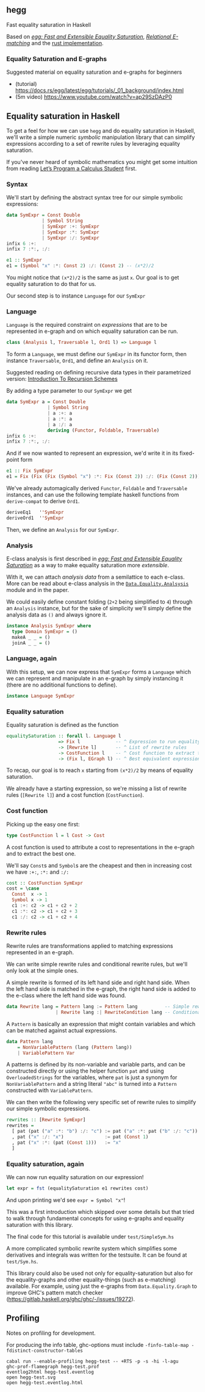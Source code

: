 ## hegg

Fast equality saturation in Haskell

Based on [*egg: Fast and Extensible Equality Saturation*](https://arxiv.org/pdf/2004.03082.pdf), [*Relational E-matching*](https://arxiv.org/pdf/2108.02290.pdf) and the [rust implementation](https://github.com/egraphs-good/egg).

### Equality Saturation and E-graphs

Suggested material on equality saturation and e-graphs for beginners
* (tutorial) https://docs.rs/egg/latest/egg/tutorials/_01_background/index.html
* (5m video) https://www.youtube.com/watch?v=ap29SzDAzP0

## Equality saturation in Haskell

To get a feel for how we can use `hegg` and do equality saturation in Haskell,
we'll write a simple numeric *symbolic* manipulation library that can simplify expressions
according to a set of rewrite rules by leveraging equality saturation.

If you've never heard of symbolic mathematics you might get some intuition from
reading [Let’s Program a Calculus
Student](https://iagoleal.com/posts/calculus-symbolic/) first.

### Syntax

We'll start by defining the abstract syntax tree for our simple symbolic expressions:
```hs
data SymExpr = Const Double
             | Symbol String
             | SymExpr :+: SymExpr
             | SymExpr :*: SymExpr
             | SymExpr :/: SymExpr
infix 6 :+:
infix 7 :*:, :/:

e1 :: SymExpr
e1 = (Symbol "x" :*: Const 2) :/: (Const 2) -- (x*2)/2
```

You might notice that `(x*2)/2` is the same as just `x`. Our goal is to get
equality saturation to do that for us.

Our second step is to instance `Language` for our `SymExpr`

### Language

`Language` is the required constraint on *expressions* that are to be
represented in e-graph and on which equality saturation can be run.

```hs
class (Analysis l, Traversable l, Ord1 l) => Language l
```

To form a `Language`, we must define our `SymExpr` in its functor form, then
instance `Traversable`, `Ord1`, and define an `Analysis` on it.

Suggested reading on defining recursive data types in their parametrized
version: [Introduction To Recursion
Schemes](https://blog.sumtypeofway.com/posts/introduction-to-recursion-schemes.html)

By adding a type parameter to our `SymExpr` we get
```hs
data SymExpr a = Const Double
               | Symbol String
               | a :+: a
               | a :*: a
               | a :/: a
               deriving (Functor, Foldable, Traversable)
infix 6 :+:
infix 7 :*:, :/:
```

And if we now wanted to represent an expression, we'd write it in its
fixed-point form
```hs
e1 :: Fix SymExpr
e1 = Fix (Fix (Fix (Symbol "x") :*: Fix (Const 2)) :/: (Fix (Const 2))) -- (x*2)/2
```

We've already automagically derived `Functor`, `Foldable` and `Traversable`
instances, and can use the following template haskell functions from `derive-compat` to derive `Ord1`.
```hs
deriveEq1   ''SymExpr
deriveOrd1  ''SymExpr
```

Then, we define an `Analysis` for our `SymExpr`.

### Analysis

E-class analysis is first described in [*egg: Fast and Extensible Equality
Saturation*](https://arxiv.org/pdf/2004.03082.pdf) as a way to make equality
saturation more *extensible*.

With it, we can attach *analysis data* from a semilattice to each e-class. More
can be read about e-class analysis in the [`Data.Equality.Analsysis`]() module and
in the paper.

We could easily define constant folding (`2+2` being simplified to `4`) through
an `Analysis` instance, but for the sake of simplicity we'll simply define the
analysis data as `()` and always ignore it.

```hs
instance Analysis SymExpr where
  type Domain SymExpr = ()
  makeA _ _ = ()
  joinA _ _ = ()
```

### Language, again

With this setup, we can now express that `SymExpr` forms a `Language` which we
can represent and manipulate in an e-graph by simply instancing it (there are no
additional functions to define).
```hs
instance Language SymExpr
```

### Equality saturation

Equality saturation is defined as the function
```hs
equalitySaturation :: forall l. Language l
                   => Fix l             -- ^ Expression to run equality saturation on
                   -> [Rewrite l]       -- ^ List of rewrite rules
                   -> CostFunction l    -- ^ Cost function to extract the best equivalent representation
                   -> (Fix l, EGraph l) -- ^ Best equivalent expression and resulting e-graph
```

To recap, our goal is to reach `x` starting from `(x*2)/2` by means of equality
saturation.

We already have a starting expression, so we're missing a list of rewrite rules
(`[Rewrite l]`) and a cost function (`CostFunction`).

### Cost function

Picking up the easy one first:
```hs
type CostFunction l = l Cost -> Cost
```

A cost function is used to attribute a cost to representations in the e-graph and to extract the best one.

We'll say `Const`s and `Symbol`s are the cheapest and then in increasing cost we
have `:+:`, `:*:` and `:/:`
```hs
cost :: CostFunction SymExpr
cost = \case
  Const  x -> 1
  Symbol x -> 1
  c1 :+: c2 -> c1 + c2 + 2
  c1 :*: c2 -> c1 + c2 + 3
  c1 :/: c2 -> c1 + c2 + 4
```

### Rewrite rules

Rewrite rules are transformations applied to matching expressions represented in
an e-graph.

We can write simple rewrite rules and conditional rewrite rules, but we'll only look at the simple ones.

A simple rewrite is formed of its left hand side and right hand side. When the
left hand side is matched in the e-graph, the right hand side is added to the
e-class where the left hand side was found.
```hs
data Rewrite lang = Pattern lang := Pattern lang          -- Simple rewrite rule
                  | Rewrite lang :| RewriteCondition lang -- Conditional rewrite rule
```

A `Pattern` is basically an expression that might contain variables and which can be matched against actual expressions.
```hs
data Pattern lang
    = NonVariablePattern (lang (Pattern lang))
    | VariablePattern Var
```
A patterns is defined by its non-variable and variable parts, and can be
constructed directly or using the helper function `pat` and using
`OverloadedStrings` for the variables, where `pat` is just a synonym for
`NonVariablePattern` and a string literal `"abc"` is turned into a `Pattern`
constructed with `VariablePattern`.

We can then write the following very specific set of rewrite rules to simplify
our simple symbolic expressions.
```hs
rewrites :: [Rewrite SymExpr]
rewrites =
  [ pat (pat ("a" :*: "b") :/: "c") := pat ("a" :*: pat ("b" :/: "c"))
  , pat ("x" :/: "x")               := pat (Const 1)
  , pat ("x" :*: (pat (Const 1)))   := "x"
  ]
```
### Equality saturation, again

We can now run equality saturation on our expression!

```hs
let expr = fst (equalitySaturation e1 rewrites cost)
```
And upon printing we'd see `expr = Symbol "x"`!

This was a first introduction which skipped over some details but that tried to
walk through fundamental concepts for using e-graphs and equality saturation
with this library.

The final code for this tutorial is available under `test/SimpleSym.hs`

A more complicated symbolic rewrite system which simplifies some derivatives and
integrals was written for the testsuite. It can be found at `test/Sym.hs`.

This library could also be used not only for equality-saturation but also for
the equality-graphs and other equality-things (such as e-matching) available.
For example, using just the e-graphs from `Data.Equality.Graph` to improve GHC's
pattern match checker (https://gitlab.haskell.org/ghc/ghc/-/issues/19272).

## Profiling

Notes on profiling for development.

For producing the info table, ghc-options must include `-finfo-table-map
-fdistinct-constructor-tables`

```
cabal run --enable-profiling hegg-test -- +RTS -p -s -hi -l-agu
ghc-prof-flamegraph hegg-test.prof
eventlog2html hegg-test.eventlog
open hegg-test.svg
open hegg-test.eventlog.html
```
